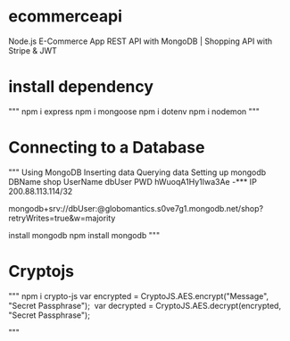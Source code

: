 # ecommerceapi
Node.js E-Commerce App REST API with MongoDB | Shopping API with Stripe &amp; JWT

# install dependency

""" 
    npm i express
    npm i mongoose
    npm i dotenv
    npm i nodemon
"""


# Connecting to a Database
"""
    Using MongoDB
    Inserting data
    Querying data
    Setting up mongodb
    DBName shop
    UserName dbUser
    PWD hWuoqA1Hy1Iwa3Ae -***
    IP 200.88.113.114/32

   mongodb+srv://dbUser:<password>@globomantics.s0ve7g1.mongodb.net/shop?retryWrites=true&w=majority

   install mongodb
   npm install mongodb
 """

 # Cryptojs
 """ 
   npm i crypto-js
   var encrypted = CryptoJS.AES.encrypt("Message", "Secret Passphrase");
​
   var decrypted = CryptoJS.AES.decrypt(encrypted, "Secret Passphrase");


 """